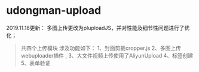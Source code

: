 # udongman-upload

2019.11.18更新：
多图上传更改为pluploadJS，并对性能及细节性问题进行了优化；

>共四个上传模块
>涉及功能如下：
1、封面剪裁cropper.js 
2、多图上传webuploader插件 ,
3、大文件视频上传使用了AliyunUpload
4、标签创建
5、表单验证

